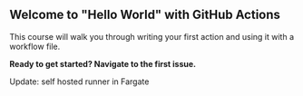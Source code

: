## Welcome to "Hello World" with GitHub Actions

This course will walk you through writing your first action and using it with a workflow file. 

**Ready to get started? Navigate to the first issue.**

Update: self hosted runner in Fargate
